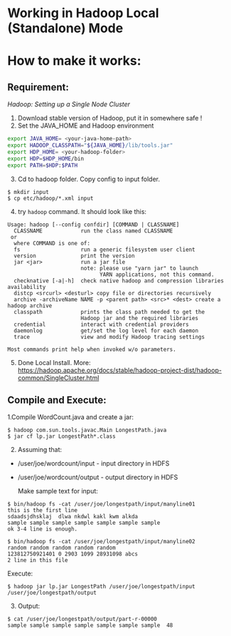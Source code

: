 # Working in Hadoop Local (Standalone) Mode

# How to make it works:

## Requirement:

_Hadoop: Setting up a Single Node Cluster_

1. Download stable version of Hadoop, put it in somewhere safe !
2. Set the JAVA_HOME and Hadoop environment
```bash
export JAVA_HOME= <your-java-home-path>
export HADOOP_CLASSPATH="${JAVA_HOME}/lib/tools.jar"
export HDP_HOME= <your-hadoop-folder>
export HDP=$HDP_HOME/bin
export PATH=$HDP:$PATH
```
3. Cd to hadoop folder. Copy config to input folder.
```
$ mkdir input
$ cp etc/hadoop/*.xml input
```
4. try `hadoop` command. It should look like this:
```
Usage: hadoop [--config confdir] [COMMAND | CLASSNAME]
  CLASSNAME            run the class named CLASSNAME
 or
  where COMMAND is one of:
  fs                   run a generic filesystem user client
  version              print the version
  jar <jar>            run a jar file
                       note: please use "yarn jar" to launch
                             YARN applications, not this command.
  checknative [-a|-h]  check native hadoop and compression libraries availability
  distcp <srcurl> <desturl> copy file or directories recursively
  archive -archiveName NAME -p <parent path> <src>* <dest> create a hadoop archive
  classpath            prints the class path needed to get the
                       Hadoop jar and the required libraries
  credential           interact with credential providers
  daemonlog            get/set the log level for each daemon
  trace                view and modify Hadoop tracing settings

Most commands print help when invoked w/o parameters.
```
5. Done Local Install. 
   More: https://hadoop.apache.org/docs/stable/hadoop-project-dist/hadoop-common/SingleCluster.html

## Compile and Execute:

1.Compile WordCount.java and create a jar:
``` 
$ hadoop com.sun.tools.javac.Main LongestPath.java
$ jar cf lp.jar LongestPath*.class
```

2. Assuming that:
* /user/joe/wordcount/input - input directory in HDFS
* /user/joe/wordcount/output - output directory in HDFS

  Make sample text for input:
```
$ bin/hadoop fs -cat /user/joe/longestpath/input/manyline01
this is the first line
sdaadsjdhsklaj  dlwa nkdwl kakl kwm alkda
sample sample sample sample sample sample sample
ok 3-4 line is enough.

$ bin/hadoop fs -cat /user/joe/longestpath/input/manyline02
random random random random random
123812750921401 0 2903 1099 28931098 abcs
2 line in this file
```

  Execute:

```
$ hadoop jar lp.jar LongestPath /user/joe/longestpath/input /user/joe/longestpath/output
```

3. Output:
```
$ cat /user/joe/longestpath/output/part-r-00000
sample sample sample sample sample sample sample  48
```